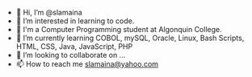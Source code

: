 - 👋 Hi, I’m @slamaina
- 👀 I’m interested in learning to code.
- 🏫 I'm a Computer Programming student at Algonquin College.
- 🌱 I’m currently learning COBOL, mySQL, Oracle, Linux, Bash Scripts, HTML, CSS, Java, JavaScript, PHP
- 💞️ I’m looking to collaborate on ...
- 📫 How to reach me slamaina@yahoo.com

<!---
slamaina/slamaina is a ✨ special ✨ repository because its `README.md` (this file) appears on your GitHub profile.
You can click the Preview link to take a look at your changes.
--->
